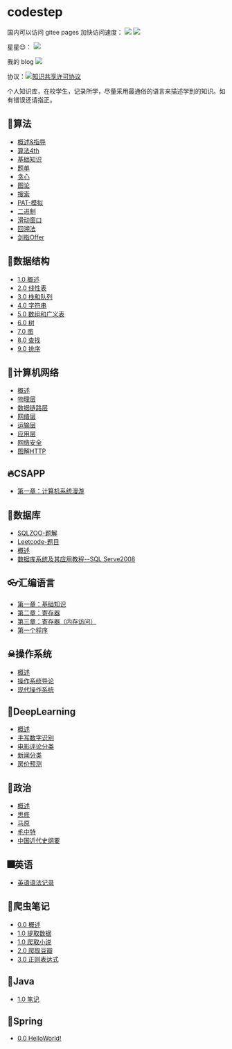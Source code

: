# codestep
<p align="center">

国内可以访问 gitee pages 加快访问速度： [![](https://img.shields.io/badge/Gitee%20Pages-CodeStep-blue)](https://weijiew.gitee.io/codestep/) 
[![](https://img.shields.io/badge/Github%20Pages-CodeStep-brightgreen)](https://weijiew.com/codestep/#/) 

星星😍：   <a href="https://github.com/weijiew/codestep"><img src="https://gitee.com/weijiew/pic/raw/master/img/star.svg"></a>

我的 blog <a href="https://weijiew.com"><img src="https://img.shields.io/badge/blog-weijiew-blue.svg"></a>

协议：<a rel="license" href="http://creativecommons.org/licenses/by-nc-sa/4.0/"><img alt="知识共享许可协议" style="border-width:0" src="https://i.creativecommons.org/l/by-nc-sa/4.0/88x31.png" /></a>

</p>

个人知识库，在校学生，记录所学，尽量采用最通俗的语言来描述学到的知识。如有错误还请指正。

## 🚀算法
* [概述&指导](book/alg_lab_0.md)
* [算法4th](book/alg_algs4.md)
* [基础知识](book/alg_lab_1.md)
* [题单](book/alg_num_toc.md)
* [贪心](book/alg_gre_0.md)
* [图论](book/alg_lab_5.md)
* [搜索](book/alg_lab_12.md)
* [PAT-模拟](book/alg_pat_0.md)
* [二进制](book/alg_binary.md)
* [滑动窗口](book/alg_win.md)
* [回溯法](book/alg_back.md)
* [剑指Offer](book/alg_offer.md)

## 💫数据结构
* [1.0 概述](book/ds.md)
* [2.0 线性表](book/ds_list.md)
* [3.0 栈和队列](book/ds_qs.md)
* [4.0 字符串](book/ds_char.md)
* [5.0 数组和广义表](book/ds_vec.md)
* [6.0 树](book/ds_tree.md)
* [7.0 图](book/ds_graph.md)
* [8.0 查找](book/ds_search.md)
* [9.0 排序](book/ds_sort.md)

## 🚗计算机网络
* [概述](book/net_lab_0.md)
* [物理层](book/net_lab_1.md)
* [数据链路层](book/net_lab_2.md)
* [网络层](book/net_lab_3.md)
* [运输层](book/net_lab_4.md)
* [应用层](book/net_lab_5.md)
* [网络安全](book/net_lab_6.md)
* [图解HTTP](book/net_lab_7.md)

## 🔥CSAPP
* [第一章：计算机系统漫游](book/csapp_ch1.md)

## 🐷数据库
* [SQLZOO-题解](book/sql_lab_2.md)
* [Leetcode-题目](book/sql_lab_1.md)
* [概述](book/sql_lab_0.md)
* [数据库系统及其应用教程--SQL Serve2008](book/sql_1.md)

## 👓汇编语言
* [第一章：基础知识](book/asm_lab_0.md)
* [第二章：寄存器](book/asm_lab_1.md)
* [第三章：寄存器（内存访问）](book/asm_lab_2.md)
* [第一个程序](book/asm_lab_3.md)

## ☠操作系统
* [概述](book/os_lab_0.md)
* [操作系统导论](book/os_0.md)
* [现代操作系统](book/os_now.md)

## 🎉DeepLearning
* [概述](book/dl_lab_0.md)
* [手写数字识别](book/dl_lab_1.md)
* [电影评论分类](book/dl_lab_2.md)
* [新闻分类](book/dl_lab_3.md)
* [房价预测](book/dl_lab_4.md)

## 🍳政治
* [概述](book/pol_lab_0.md)
* [思修](book/pol_lab_1.md)
* [马原](book/pol_2.md)
* [毛中特](book/pol_3.md)
* [中国近代史纲要](book/pol_lab_4.md)

## 🎆英语
* [英语语法记录](book/eng_lab_0.md)

## 🎊爬虫笔记
* [0.0 概述](book/spi_0.md)
* [1.0 提取数据](book/spi_3.md)
* [1.0 爬取小说](book/spi_lab_1.md)
* [2.0 爬取豆瓣](book/spi_lab_2.md)
* [3.0 正则表达式](book/spi_3.md)

## 👒Java
* [1.0 笔记](book/java_lab_1.md)

## 🌼Spring
* [0.0 HelloWorld!](book/spr_0.md)
